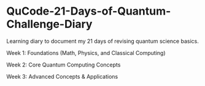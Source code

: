 # QuCode-21-Days-of-Quantum-Challenge-Diary
Learning diary to document my 21 days of revising quantum science basics. 

Week 1: Foundations (Math, Physics, and Classical Computing) 

Week 2: Core Quantum Computing Concepts 

Week 3: Advanced Concepts & Applications 
